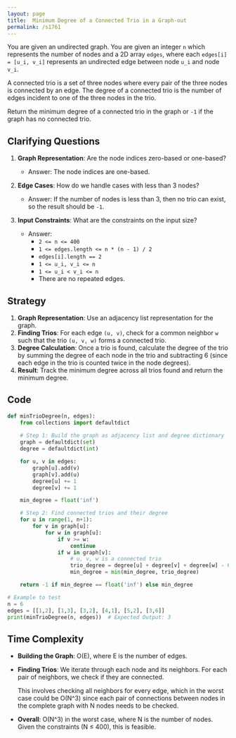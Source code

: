 ```yaml
---
layout: page
title:  Minimum Degree of a Connected Trio in a Graph-out
permalink: /s1761
---
```


You are given an undirected graph. You are given an integer `n` which represents the number of nodes and a 2D array `edges`, where each `edges[i] = [u_i, v_i]` represents an undirected edge between node `u_i` and node `v_i`.

A connected trio is a set of three nodes where every pair of the three nodes is connected by an edge. The degree of a connected trio is the number of edges incident to one of the three nodes in the trio.

Return the minimum degree of a connected trio in the graph or `-1` if the graph has no connected trio.

## Clarifying Questions

1. **Graph Representation**: Are the node indices zero-based or one-based?
   - Answer: The node indices are one-based.

2. **Edge Cases**: How do we handle cases with less than 3 nodes?
   - Answer: If the number of nodes is less than 3, then no trio can exist, so the result should be `-1`.

3. **Input Constraints**: What are the constraints on the input size?
   - Answer: 
     - `2 <= n <= 400`
     - `1 <= edges.length <= n * (n - 1) / 2`
     - `edges[i].length == 2`
     - `1 <= u_i, v_i <= n`
     - `1 <= u_i < v_i <= n`
     - There are no repeated edges.

## Strategy

1. **Graph Representation**: Use an adjacency list representation for the graph.
2. **Finding Trios**: For each edge `(u, v)`, check for a common neighbor `w` such that the trio `(u, v, w)` forms a connected trio.
3. **Degree Calculation**: Once a trio is found, calculate the degree of the trio by summing the degree of each node in the trio and subtracting 6 (since each edge in the trio is counted twice in the node degrees).
4. **Result**: Track the minimum degree across all trios found and return the minimum degree.

## Code

```python
def minTrioDegree(n, edges):
    from collections import defaultdict
    
    # Step 1: Build the graph as adjacency list and degree dictionary
    graph = defaultdict(set)
    degree = defaultdict(int)

    for u, v in edges:
        graph[u].add(v)
        graph[v].add(u)
        degree[u] += 1
        degree[v] += 1

    min_degree = float('inf')

    # Step 2: Find connected trios and their degree
    for u in range(1, n+1):
        for v in graph[u]:
            for w in graph[u]:
                if v >= w:
                    continue
                if w in graph[v]:
                    # u, v, w is a connected trio
                    trio_degree = degree[u] + degree[v] + degree[w] - 6
                    min_degree = min(min_degree, trio_degree)

    return -1 if min_degree == float('inf') else min_degree

# Example to test
n = 6
edges = [[1,2], [1,3], [3,2], [4,1], [5,2], [3,6]]
print(minTrioDegree(n, edges))  # Expected Output: 3
```

## Time Complexity

- **Building the Graph**: O(E), where E is the number of edges.
- **Finding Trios**: We iterate through each node and its neighbors. For each pair of neighbors, we check if they are connected.
  
  This involves checking all neighbors for every edge, which in the worst case could be O(N^3) since each pair of connections between nodes in the complete graph with N nodes needs to be checked.

- **Overall**: O(N^3) in the worst case, where N is the number of nodes. Given the constraints (N ≤ 400), this is feasible.